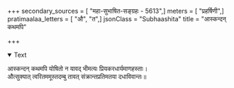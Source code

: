 +++
secondary_sources = [ "महा-सुभाषित-सङ्ग्रहः - 5613",]
meters = [ "प्रहर्षिणी",]
pratimaalaa_letters = [ "औ", "त",]
jsonClass = "Subhaashita"
title = "आस्कन्दन् कथमपि"

+++

<details open><summary>Text</summary>

आस्कन्दन् कथमपि योषितो न यावद् भीमत्यः प्रियकरधार्यमाणहस्ताः।  
औत्सुक्यात् त्वरितममूस्तदम्बु तावत् संक्रान्तप्रतिमतया दधाविवान्तः॥
</details>
